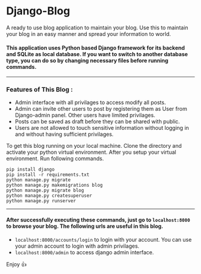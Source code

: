 # Django-Blog

A ready to use blog application to maintain your blog. Use this to maintain your blog in an easy manner and spread your information to world.

#### This application uses Python based Django framework for its backend and SQLite as local database. If you want to switch to another database type, you can do so by changing necessary files before running commands.
___

### Features of This Blog :
- Admin interface with all privilages to access modify all posts.
- Admin can invite other users to post by registering them as User from Django-admin panel. Other users have limited privilages.
- Posts can be saved as draft before they can be shared with public.
- Users are not allowed to touch sensitive information without logging in and without having sufficient privilages.


To get this blog running on your local machine. Clone the directory and activate your python virtual environment. After you setup your virtual environment. Run following commands.

    pip install django
    pip install -r requirements.txt
    python manage.py migrate
    python manage.py makemigrations blog
    python manage.py migrate blog
    python manage.py createsuperuser
    python manage.py runserver
___

#### After successfully executing these commands, just go to `localhost:8000` to browse your blog. The following urls are useful in this blog.

- `localhost:8000/accounts/login` to login with your account. You can use your admin account to login with admin privilages.
-  `localhost:8000/admin` to access django admin interface.

Enjoy :+1:

